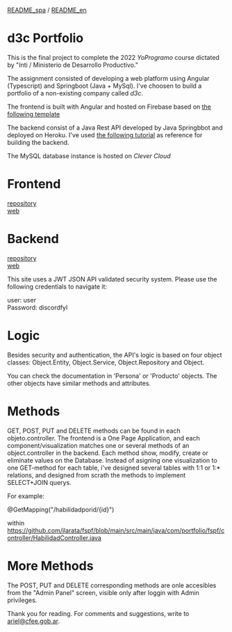 
[README_spa](https://github.com/jlarata/portfolio/blob/main/README.md) / [README_en](https://github.com/jlarata/portfolio/blob/main/README_en.md)

# d3c Portfolio

This is the final project to complete the 2022 _YoProgramo_ course dictated by "Inti / Ministerio de Desarrollo Productivo."

The assignment consisted of developing a web platform using Angular (Typescript) and Springboot (Java + MySql).
I've choosen to build a portfolio of a non-existing company called _d3c_. 

The frontend is built with Angular and hosted on Firebase based on [the following template](https://www.youtube.com/watch?v=LOMm7W9R0Oo.)

The backend consist of a Java Rest API developed by Java Springbbot and deployed on Heroku. I've used [the following tutorial](https://inezpre5.wordpress.com/2019/04/15/jwt-con-spring-boot-mysql-y-angular-7-capitulo-1-presentacion-del-proyecto/) as reference for building the backend.

The MySQL database instance is hosted on 
_Clever Cloud_

# Frontend

[repository](https://github.com/jlarata/portfolio)
<br>
[web](https://portfolio-1dac6.web.app/)

# Backend

[repository](https://github.com/jlarata/fspf)
<br>
[web](http://fspf.herokuapp.com/)

This site uses a JWT JSON API validated security system. Please use the following credentials to navigate it:

user: user
<br>
Password: discordfyl

# Logic

Besides security and authentication, the API's logic is based on four object classes: Object.Entity, Object.Service, Object.Repository and Object.

You can check the documentation in 'Persona' or 'Producto' objects. The other objects have similar methods and attributes.

# Methods

GET, POST, PUT and DELETE methods can be found in each objeto.controller. The frontend is a One Page Application, and each component/visualization matches one or several methods of an object.controller in the backend. 
Each method show, modify, create or eliminate values on the Database. Instead of asigning one visualization to one GET-method for each table, i've designed several tables with 1:1 or 1:* relations, and designed from scrath the methods to implement SELECT+JOIN querys. 

For example:

@GetMapping("/habilidadporid/{id}")

within https://github.com/jlarata/fspf/blob/main/src/main/java/com/portfolio/fspf/controller/HabilidadController.java

# More Methods

The POST, PUT and DELETE corresponding methods are onle accesibles from the "Admin Panel" screen, visible only after loggin with Admin privileges.

Thank you for reading. For comments and suggestions, write to ariel@cfee.gob.ar.

